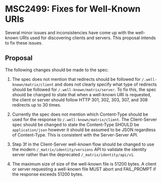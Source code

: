 # MSC2499: Fixes for Well-Known URIs

Several minor issues and inconsistencies have come up with the well-known URIs used for
discovering clients and servers. This proposal intends to fix these issues.

## Proposal

The following changes should be made to the spec:

1. The spec does not mention that redirects should be followed for `/.well-known/matrix/client`
and does not clearly specify what type of redirects should be followed for `/.well-known/matrix/server`.
To fix this, the spec should be changed to state that when a well-known URI is requested,
the client or server should follow HTTP 301, 302, 303, 307, and 308 redirects up to 30 times.

1. Currently the spec does not mention which Content-Type should be used for the response to
`/.well-known/matrix/client`. The Client-Server spec should be changed to state the Content-Type
SHOULD be `application/json` however it should be assumed to be JSON regardless of Content-Type.
This is consistent with the Server-Server API.

1. Step 3f in the Client-Server well-known flow should be changed to use the modern
`/_matrix/identity/versions` API to validate the identity server rather than the deprecated
`/_matrix/identity/api/v1`.

1. The maximum size of size of the well-known file is 51200 bytes. A client or server
requesting a well-known file MUST abort and FAIL_PROMPT if the response exceeds 51200 bytes.

